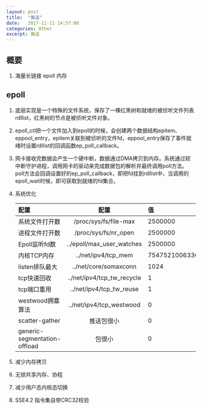 ```yaml
---
layout: post
title:  "推送"
date:   2017-11-11 14:57:00
categories: Other
excerpt: 推送
---
```


## 概要
01. 海量长链接 epoll 内存

## epoll
01. 底层实现是一个特殊的文件系统，保存了一棵红黑树和就绪的被侦听文件列表rdllist，红黑树的节点是被侦听文件对象。
02. epoll_ctl把一个文件加入到epoll的时候，会创建两个数据结构epitem、eppool_entry，epitem关联到被侦听的文件fd，eppool_entry保存了事件就绪时设置rdllist的回调函数ep_poll_callback。
03. 网卡接收完数据会产生一个硬中断，数据通过DMA拷贝到内存。系统通过软中断守护进程，调用网卡的驱动来完成数据包的解析并最终调用poll方法。poll方法会回调设置好的ep_poll_callback，即把fd挂到rdllist中，当调用的epoll_wait时候，即可获取到就绪的fd集合。
04. 系统优化 
    
    |     配置    |          配置       |  值   |
    |:-----------|:-------------------:|:------|  
    |系统文件打开数 |/proc/sys/fs/file-max |2500000|
    |进程文件打开数 |/proc/sys/fs/nr_open  |2500000|
    |Epoll监听fd数 |../epoll/max_user_watches|2500000|
    |内核TCP内存   |../net/ipv4/tcp_mem|75475210063361509504|
    |listen排队最大|../net/core/somaxconn|1024|
    |tcp快速回收|../net/ipv4/tcp_tw_recycle|1|
    |tcp端口重用|../net/ipv4/tcp_tw_reuse|1|
    |westwood拥塞算法|../net/ipv4/tcp_westwood|0|
    |scatter-gather|推送包很小|0|
    |generic-segmentation-offload|包很小|0|

05. 减少内存拷贝
06. 无锁共享内存、协程
07. 减少用户态内核态切换
08. SSE4.2 指令集自带CRC32校验
